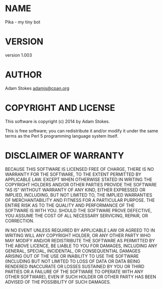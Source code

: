 # NAME

Pika - my tiny bot

# VERSION

version 1.003

# AUTHOR

Adam Stokes <adamjs@cpan.org>

# COPYRIGHT AND LICENSE

This software is copyright (c) 2014 by Adam Stokes.

This is free software; you can redistribute it and/or modify it under
the same terms as the Perl 5 programming language system itself.

# DISCLAIMER OF WARRANTY

BECAUSE THIS SOFTWARE IS LICENSED FREE OF CHARGE, THERE IS NO WARRANTY
FOR THE SOFTWARE, TO THE EXTENT PERMITTED BY APPLICABLE LAW. EXCEPT
WHEN OTHERWISE STATED IN WRITING THE COPYRIGHT HOLDERS AND/OR OTHER
PARTIES PROVIDE THE SOFTWARE "AS IS" WITHOUT WARRANTY OF ANY KIND,
EITHER EXPRESSED OR IMPLIED, INCLUDING, BUT NOT LIMITED TO, THE
IMPLIED WARRANTIES OF MERCHANTABILITY AND FITNESS FOR A PARTICULAR
PURPOSE. THE ENTIRE RISK AS TO THE QUALITY AND PERFORMANCE OF THE
SOFTWARE IS WITH YOU. SHOULD THE SOFTWARE PROVE DEFECTIVE, YOU ASSUME
THE COST OF ALL NECESSARY SERVICING, REPAIR, OR CORRECTION.

IN NO EVENT UNLESS REQUIRED BY APPLICABLE LAW OR AGREED TO IN WRITING
WILL ANY COPYRIGHT HOLDER, OR ANY OTHER PARTY WHO MAY MODIFY AND/OR
REDISTRIBUTE THE SOFTWARE AS PERMITTED BY THE ABOVE LICENCE, BE LIABLE
TO YOU FOR DAMAGES, INCLUDING ANY GENERAL, SPECIAL, INCIDENTAL, OR
CONSEQUENTIAL DAMAGES ARISING OUT OF THE USE OR INABILITY TO USE THE
SOFTWARE (INCLUDING BUT NOT LIMITED TO LOSS OF DATA OR DATA BEING
RENDERED INACCURATE OR LOSSES SUSTAINED BY YOU OR THIRD PARTIES OR A
FAILURE OF THE SOFTWARE TO OPERATE WITH ANY OTHER SOFTWARE), EVEN IF
SUCH HOLDER OR OTHER PARTY HAS BEEN ADVISED OF THE POSSIBILITY OF SUCH
DAMAGES.
